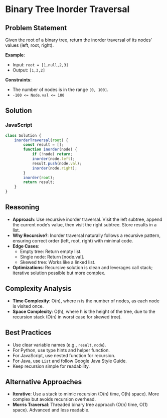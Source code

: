 # Binary Tree Inorder Traversal

## Problem Statement
Given the root of a binary tree, return the inorder traversal of its nodes' values (left, root, right).

**Example**:
- Input: `root = [1,null,2,3]`
- Output: `[1,3,2]`

**Constraints**:
- The number of nodes is in the range `[0, 100]`.
- `-100 <= Node.val <= 100`

## Solution

### JavaScript
```javascript
class Solution {
    inorderTraversal(root) {
        const result = [];
        function inorder(node) {
            if (!node) return;
            inorder(node.left);
            result.push(node.val);
            inorder(node.right);
        }
        inorder(root);
        return result;
    }
}
```

## Reasoning
- **Approach**: Use recursive inorder traversal. Visit the left subtree, append the current node’s value, then visit the right subtree. Store results in a list.
- **Why Recursive?**: Inorder traversal naturally follows a recursive pattern, ensuring correct order (left, root, right) with minimal code.
- **Edge Cases**:
  - Empty tree: Return empty list.
  - Single node: Return [node.val].
  - Skewed tree: Works like a linked list.
- **Optimizations**: Recursive solution is clean and leverages call stack; iterative solution possible but more complex.

## Complexity Analysis
- **Time Complexity**: O(n), where n is the number of nodes, as each node is visited once.
- **Space Complexity**: O(h), where h is the height of the tree, due to the recursion stack (O(n) in worst case for skewed tree).

## Best Practices
- Use clear variable names (e.g., `result`, `node`).
- For Python, use type hints and helper function.
- For JavaScript, use nested function for recursion.
- For Java, use `List` and follow Google Java Style Guide.
- Keep recursion simple for readability.

## Alternative Approaches
- **Iterative**: Use a stack to mimic recursion (O(n) time, O(h) space). More complex but avoids recursion overhead.
- **Morris Traversal**: Threaded binary tree approach (O(n) time, O(1) space). Advanced and less readable.